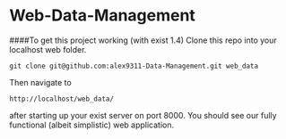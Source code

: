 # Web-Data-Management
####To get this project working (with exist 1.4)
Clone this repo into your localhost web folder.

`git clone git@github.com:alex9311-Data-Management.git web_data`

Then navigate to 

`http://localhost/web_data/`

after starting up your exist server on port 8000. You should see our fully functional (albeit simplistic) web application.

